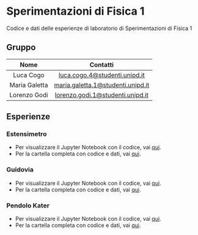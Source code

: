 # Sperimentazioni di Fisica 1
Codice e dati delle esperienze di laboratorio di Sperimentazioni di Fisica 1

## Gruppo
|      Nome     |             Contatti              |
|:-------------:|:---------------------------------:|
|   Luca Cogo   |   luca.cogo.4@studenti.unipd.it   |
| Maria Galetta | maria.galetta.1@studenti.unipd.it |
|  Lorenzo Godi |  lorenzo.godi.1@studenti.unipd.it |

## Esperienze 

### Estensimetro
- Per visualizzare il Jupyter Notebook con il codice, vai [qui](https://github.com/LorenzoGodi/Sperim1B/blob/main/Estensimetro/Estensimetro.ipynb).
- Per la cartella completa con codice e dati, vai [qui](https://github.com/LorenzoGodi/Sperim1B/tree/main/Estensimetro). 

### Guidovia
- Per visualizzare il Jupyter Notebook con il codice, vai [qui](https://github.com/LorenzoGodi/Sperim1B/blob/main/Guidovia/Guidovia.ipynb).
- Per la cartella completa con codice e dati, vai [qui](https://github.com/LorenzoGodi/Sperim1B/tree/main/Guidovia).

### Pendolo Kater
- Per visualizzare il Jupyter Notebook con il codice, vai [qui](https://github.com/LorenzoGodi/Sperim1B/blob/main/Pendolo/Pendolo.ipynb).
- Per la cartella completa con codice e dati, vai [qui](https://github.com/LorenzoGodi/Sperim1B/tree/main/Pendolo).
